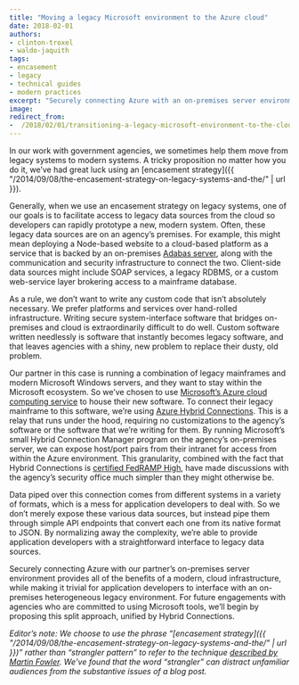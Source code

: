 ```yaml
---
title: "Moving a legacy Microsoft environment to the Azure cloud"
date: 2018-02-01
authors:
- clinton-troxel
- waldo-jaquith
tags:
- encasement
- legacy
- technical guides
- modern practices
excerpt: "Securely connecting Azure with an on-premises server environment provides the benefits of a modern, cloud infrastructure, while making it trivial for application developers to interface with an on-premises legacy environment."
image:
redirect_from:
-  /2018/02/01/transitioning-a-legacy-microsoft-environment-to-the-cloud/
---
```


In our work with government agencies, we sometimes help them move from legacy systems to modern systems. A tricky proposition no matter how you do it, we’ve had great luck using an [encasement strategy]({{ "/2014/09/08/the-encasement-strategy-on-legacy-systems-and-the/" | url }}).

Generally, when we use an encasement strategy on legacy systems, one of our goals is to facilitate access to legacy data sources from the cloud so developers can rapidly prototype a new, modern system. Often, these legacy data sources are on an agency’s premises. For example, this might mean deploying a Node-based website to a cloud-based platform as a service that is backed by an on-premises [Adabas server](https://en.wikipedia.org/wiki/ADABAS), along with the communication and security infrastructure to connect the two. Client-side data sources might include SOAP services, a legacy RDBMS, or a custom web-service layer brokering access to a mainframe database.

As a rule, we don’t want to write any custom code that isn’t absolutely necessary. We prefer platforms and services over hand-rolled infrastructure. Writing secure system-interface software that bridges on-premises and cloud is extraordinarily difficult to do well. Custom software written needlessly is software that instantly becomes legacy software, and that leaves agencies with a shiny, new problem to replace their dusty, old problem.

Our partner in this case is running a combination of legacy mainframes and modern Microsoft Windows servers, and they want to stay within the Microsoft ecosystem. So we’ve chosen to use [Microsoft’s Azure cloud computing service](https://azure.microsoft.com/) to house their new software. To connect their legacy mainframe to this software, we’re using [Azure Hybrid Connections](https://docs.microsoft.com/en-us/azure/app-service/app-service-hybrid-connections). This is a relay that runs under the hood, requiring no customizations to the agency’s software or the software that we’re writing for them. By running Microsoft’s small Hybrid Connection Manager program on the agency’s on-premises server, we can expose host/port pairs from their intranet for access from within the Azure environment. This granularity, combined with the fact that Hybrid Connections is [certified FedRAMP High](https://www.fedramp.gov/provide-public-comment/fedramp-high-baseline/), have made discussions with the agency’s security office much simpler than they might otherwise be.

Data piped over this connection comes from different systems in a variety of formats, which is a mess for application developers to deal with. So we don’t merely expose these various data sources, but instead pipe them through simple API endpoints that convert each one from its native format to JSON. By normalizing away the complexity, we’re able to provide application developers with a straightforward interface to legacy data sources.

Securely connecting Azure with our partner’s on-premises server environment provides all of the benefits of a modern, cloud infrastructure, while making it trivial for application developers to interface with an on-premises heterogeneous legacy environment. For future engagements with agencies who are committed to using Microsoft tools, we’ll begin by proposing this split approach, unified by Hybrid Connections.

_Editor’s note: We choose to use the phrase “[encasement strategy]({{ "/2014/09/08/the-encasement-strategy-on-legacy-systems-and-the/" | url }})” rather than “strangler pattern” to refer to the technique [described by Martin Fowler](https://martinfowler.com/bliki/StranglerApplication.html). We’ve found that the word “strangler” can distract unfamiliar audiences from the substantive issues of a blog post._
